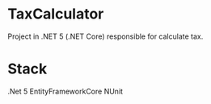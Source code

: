 # TaxCalculator


Project in .NET 5 (.NET Core) responsible for calculate tax.


# Stack

.Net 5
EntityFrameworkCore
NUnit 
